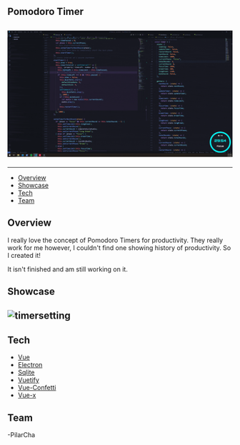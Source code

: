 ## Pomodoro Timer

## ![Pomodoro Timer Demo](public/gifs/mainintro.gif)

---

- [Overview](#overview)
- [Showcase](#showcase)
- [Tech](#tech)
- [Team](#core-team)

## Overview

I really love the concept of Pomodoro Timers for productivity. They really work for me however, I couldn't find one showing history of productivity. So I created it!

It isn't finished and am still working on it.

## Showcase

## ![timersetting](public/gifs/timersetting.gif)

## Tech

- [Vue](https://github.com/vuejs)
- [Electron](https://github.com/electron/)
- [Sqlite](https://www.npmjs.com/package/sqlite)
- [Vuetify](https://github.com/vuetifyjs/vuetify)
- [Vue-Confetti](https://github.com/alexandermendes/vue-confetti)
- [Vue-x](https://github.com/vuejs/vuex)

## Team

-PilarCha
